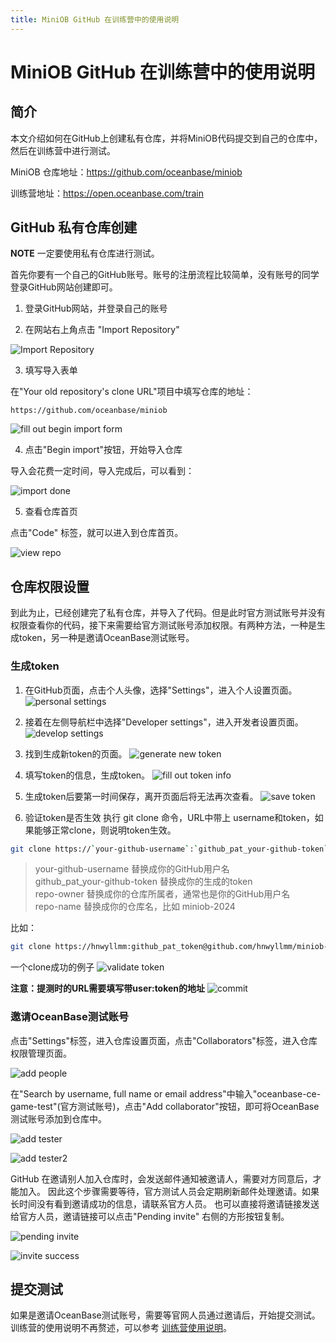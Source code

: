 ```yaml
---
title: MiniOB GitHub 在训练营中的使用说明
---
```


# MiniOB GitHub 在训练营中的使用说明

## 简介

本文介绍如何在GitHub上创建私有仓库，并将MiniOB代码提交到自己的仓库中，然后在训练营中进行测试。

MiniOB 仓库地址：<https://github.com/oceanbase/miniob>

训练营地址：<https://open.oceanbase.com/train>

## GitHub 私有仓库创建

**NOTE** 一定要使用私有仓库进行测试。

首先你要有一个自己的GitHub账号。账号的注册流程比较简单，没有账号的同学登录GitHub网站创建即可。

1. 登录GitHub网站，并登录自己的账号

2. 在网站右上角点击 "Import Repository"

![Import Repository](images/github-import-repository.png)

3. 填写导入表单

在"Your old repository's clone URL"项目中填写仓库的地址：

```
https://github.com/oceanbase/miniob
```

![fill out begin import form](images/github-begin-import-form.png)

4. 点击"Begin import"按钮，开始导入仓库

导入会花费一定时间，导入完成后，可以看到：

![import done](images/github-import-done.png)

5. 查看仓库首页

点击"Code" 标签，就可以进入到仓库首页。

![view repo](images/github-view-repo.png)

## 仓库权限设置

到此为止，已经创建完了私有仓库，并导入了代码。但是此时官方测试账号并没有权限查看你的代码，接下来需要给官方测试账号添加权限。有两种方法，一种是生成token，另一种是邀请OceanBase测试账号。

### 生成token
1. 在GitHub页面，点击个人头像，选择"Settings"，进入个人设置页面。
![personal settings](images/github-personal-settings.png)

2. 接着在左侧导航栏中选择"Developer settings"，进入开发者设置页面。
![develop settings](images/github-developer-settings.png)

3. 找到生成新token的页面。
![generate new token](images/github-generate-new-token.png)

4. 填写token的信息，生成token。
![fill out token info](images/github-fill-out-token-form.jpg)

5. 生成token后要第一时间保存，离开页面后将无法再次查看。
![save token](images/github-save-token.png)

6. 验证token是否生效
执行 git clone 命令，URL中带上 username和token，如果能够正常clone，则说明token生效。

```bash
git clone https://`your-github-username`:`github_pat_your-github-token`@github.com/`repo-owner`/`repo-name`
```

> your-github-username 替换成你的GitHub用户名<br/>
> github_pat_your-github-token 替换成你的生成的token<br/>
> repo-owner 替换成你的仓库所属者，通常也是你的GitHub用户名<br/>
> repo-name 替换成你的仓库名，比如 miniob-2024

比如：

```bash
git clone https://hnwyllmm:github_pat_token@github.com/hnwyllmm/miniob-2023
```

一个clone成功的例子
![validate token](images/github-validate-token.png)

**注意：提测时的URL需要填写带user:token的地址**
![commit](images/github-commit-info.png)

### 邀请OceanBase测试账号

点击"Settings"标签，进入仓库设置页面，点击"Collaborators"标签，进入仓库权限管理页面。

![add people](images/github-add-people.png)

在"Search by username, full name or email address"中输入"oceanbase-ce-game-test"(官方测试账号)，点击"Add collaborator"按钮，即可将OceanBase测试账号添加到仓库中。

![add tester](images/github-add-tester.png)

![add tester2](images/github-add-tester-2.png)

GitHub 在邀请别人加入仓库时，会发送邮件通知被邀请人，需要对方同意后，才能加入。
因此这个步骤需要等待，官方测试人员会定期刷新邮件处理邀请。如果长时间没有看到邀请成功的信息，请联系官方人员。
也可以直接将邀请链接发送给官方人员，邀请链接可以点击"Pending invite" 右侧的方形按钮复制。

![pending invite](images/github-pending-invite.png)

![invite success](images/github-invite-success.png)

## 提交测试

如果是邀请OceanBase测试账号，需要等官网人员通过邀请后，开始提交测试。
训练营的使用说明不再赘述，可以参考 [训练营使用说明](https://ask.oceanbase.com/t/topic/35600372)。

